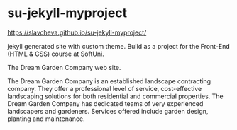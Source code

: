 # su-jekyll-myproject

https://slavcheva.github.io/su-jekyll-myproject/

jekyll generated site with custom theme. Build as a project for the Front-End (HTML & CSS) course at SoftUni.

The Dream Garden Company web site. 

The Dream Garden Company is an established landscape contracting company. They offer a professional level of service, cost-effective landscaping solutions for both residential and commercial properties. The Dream Garden Company has dedicated teams of very experienced landscapers and gardeners. Services offered include garden design, planting and maintenance. 
